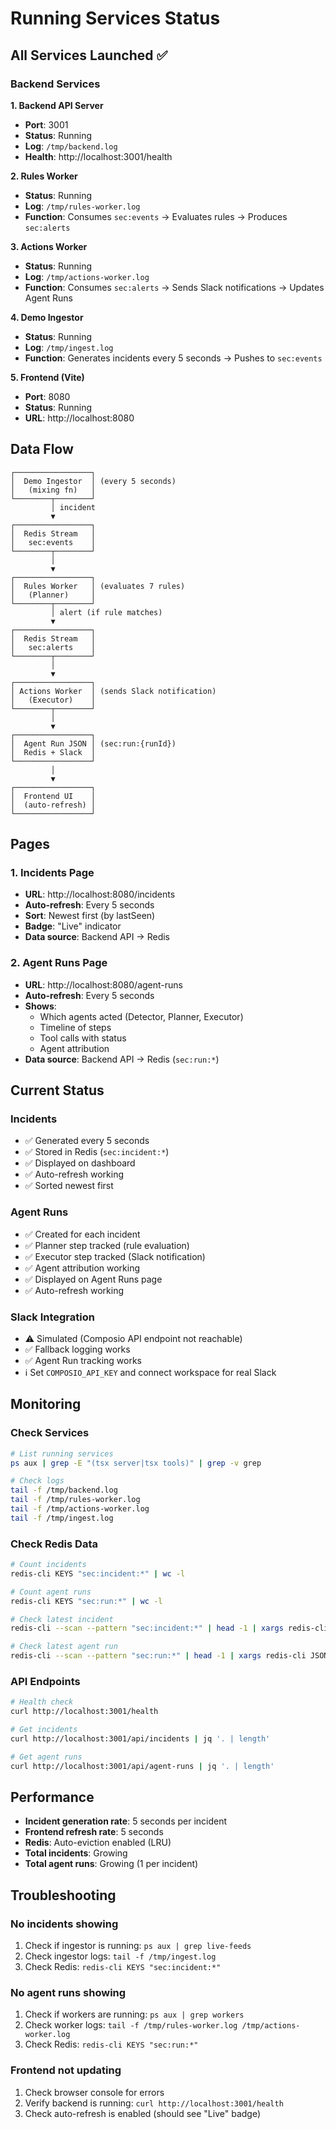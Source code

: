 # Running Services Status

## All Services Launched ✅

### Backend Services

**1. Backend API Server**
- **Port**: 3001
- **Status**: Running
- **Log**: `/tmp/backend.log`
- **Health**: http://localhost:3001/health

**2. Rules Worker**
- **Status**: Running
- **Log**: `/tmp/rules-worker.log`
- **Function**: Consumes `sec:events` → Evaluates rules → Produces `sec:alerts`

**3. Actions Worker**
- **Status**: Running
- **Log**: `/tmp/actions-worker.log`
- **Function**: Consumes `sec:alerts` → Sends Slack notifications → Updates Agent Runs

**4. Demo Ingestor**
- **Status**: Running
- **Log**: `/tmp/ingest.log`
- **Function**: Generates incidents every 5 seconds → Pushes to `sec:events`

**5. Frontend (Vite)**
- **Port**: 8080
- **Status**: Running
- **URL**: http://localhost:8080

## Data Flow

```
┌─────────────────┐
│  Demo Ingestor  │ (every 5 seconds)
│   (mixing fn)   │
└────────┬────────┘
         │ incident
         ▼
┌─────────────────┐
│  Redis Stream   │
│   sec:events    │
└────────┬────────┘
         │
         ▼
┌─────────────────┐
│  Rules Worker   │ (evaluates 7 rules)
│   (Planner)     │
└────────┬────────┘
         │ alert (if rule matches)
         ▼
┌─────────────────┐
│  Redis Stream   │
│   sec:alerts    │
└────────┬────────┘
         │
         ▼
┌─────────────────┐
│ Actions Worker  │ (sends Slack notification)
│   (Executor)    │
└────────┬────────┘
         │
         ▼
┌─────────────────┐
│  Agent Run JSON │ (sec:run:{runId})
│  Redis + Slack  │
└─────────────────┘
         │
         ▼
┌─────────────────┐
│  Frontend UI    │
│  (auto-refresh) │
└─────────────────┘
```

## Pages

### 1. Incidents Page
- **URL**: http://localhost:8080/incidents
- **Auto-refresh**: Every 5 seconds
- **Sort**: Newest first (by lastSeen)
- **Badge**: "Live" indicator
- **Data source**: Backend API → Redis

### 2. Agent Runs Page
- **URL**: http://localhost:8080/agent-runs
- **Auto-refresh**: Every 5 seconds
- **Shows**: 
  - Which agents acted (Detector, Planner, Executor)
  - Timeline of steps
  - Tool calls with status
  - Agent attribution
- **Data source**: Backend API → Redis (`sec:run:*`)

## Current Status

### Incidents
- ✅ Generated every 5 seconds
- ✅ Stored in Redis (`sec:incident:*`)
- ✅ Displayed on dashboard
- ✅ Auto-refresh working
- ✅ Sorted newest first

### Agent Runs
- ✅ Created for each incident
- ✅ Planner step tracked (rule evaluation)
- ✅ Executor step tracked (Slack notification)
- ✅ Agent attribution working
- ✅ Displayed on Agent Runs page
- ✅ Auto-refresh working

### Slack Integration
- ⚠️ Simulated (Composio API endpoint not reachable)
- ✅ Fallback logging works
- ✅ Agent Run tracking works
- ℹ️ Set `COMPOSIO_API_KEY` and connect workspace for real Slack

## Monitoring

### Check Services
```bash
# List running services
ps aux | grep -E "(tsx server|tsx tools)" | grep -v grep

# Check logs
tail -f /tmp/backend.log
tail -f /tmp/rules-worker.log
tail -f /tmp/actions-worker.log
tail -f /tmp/ingest.log
```

### Check Redis Data
```bash
# Count incidents
redis-cli KEYS "sec:incident:*" | wc -l

# Count agent runs
redis-cli KEYS "sec:run:*" | wc -l

# Check latest incident
redis-cli --scan --pattern "sec:incident:*" | head -1 | xargs redis-cli JSON.GET

# Check latest agent run
redis-cli --scan --pattern "sec:run:*" | head -1 | xargs redis-cli JSON.GET
```

### API Endpoints
```bash
# Health check
curl http://localhost:3001/health

# Get incidents
curl http://localhost:3001/api/incidents | jq '. | length'

# Get agent runs
curl http://localhost:3001/api/agent-runs | jq '. | length'
```

## Performance

- **Incident generation rate**: 5 seconds per incident
- **Frontend refresh rate**: 5 seconds
- **Redis**: Auto-eviction enabled (LRU)
- **Total incidents**: Growing
- **Total agent runs**: Growing (1 per incident)

## Troubleshooting

### No incidents showing
1. Check if ingestor is running: `ps aux | grep live-feeds`
2. Check ingestor logs: `tail -f /tmp/ingest.log`
3. Check Redis: `redis-cli KEYS "sec:incident:*"`

### No agent runs showing
1. Check if workers are running: `ps aux | grep workers`
2. Check worker logs: `tail -f /tmp/rules-worker.log /tmp/actions-worker.log`
3. Check Redis: `redis-cli KEYS "sec:run:*"`

### Frontend not updating
1. Check browser console for errors
2. Verify backend is running: `curl http://localhost:3001/health`
3. Check auto-refresh is enabled (should see "Live" badge)

